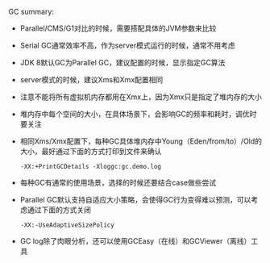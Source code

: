 GC summary:
*  Parallel/CMS/G1对比的时候，需要搭配具体的JVM参数来比较
*  Serial GC通常效率不高，作为server模式运行的时候，通常不用考虑
*  JDK 8默认GC为Parallel GC，建议配置的时候，显示指定GC算法
*  server模式的时候，建议Xms和Xmx配置相同
*  注意不能将所有虚拟机内存都用在Xmx上，因为Xmx只是指定了堆内存的大小
*  堆内存中每个空间的大小，在具体场景下，会影响GC的频率和耗时，调优时要关注
*  相同Xms/Xmx配置下，每种GC具体堆内存中Young（Eden/from/to）/Old的大小，最好通过下面的方式打印到文件来确认

    `-XX:+PrintGCDetails -Xloggc:gc.demo.log`
*  每种GC有通常的使用场景，选择的时候还要结合case做些尝试
*  Parallel GC默认支持自适应大小策略，会使得GC行为变得难以预测，可以考虑通过下面的方式关闭

    `-XX:-UseAdaptiveSizePolicy`
*  GC log除了肉眼分析，还可以使用GCEasy（在线）和GCViewer（离线）工具
